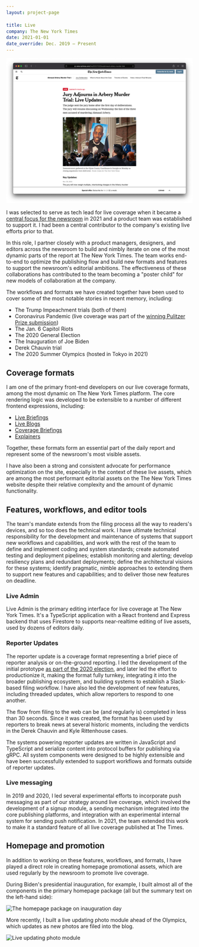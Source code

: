 ```yaml
---
layout: project-page

title: Live
company: The New York Times
date: 2021-01-01
date_override: Dec. 2019 – Present
---
```


![Ahmaud Arbery trial screenshot](/assets/images/portfolio/nytimes-live/live-blog.png)

I was selected to serve as tech lead for live coverage when it became a [central focus for the newsroom](https://www.nytco.com/press/an-update-on-newsroom-leadership/) in 2021 and a product team was established to support it. I had been a central contributor to the company's existing live efforts prior to that.

In this role, I partner closely with a product managers, designers, and editors across the newsroom to build and nimbly iterate on one of the most dynamic parts of the report at The New York Times. The team works end-to-end to optimize the publishing flow and build new formats and features to support the newsroom's editorial ambitions. The effectiveness of these collaborations has contributed to the team becoming a "poster child" for new models of collaboration at the company.

The workflows and formats we have created together have been used to cover some of the most notable stories in recent memory, including:

* The Trump Impeachment trials (both of them)
* Coronavirus Pandemic (live coverage was part of the [winning Pulitzer Prize submission](https://www.pulitzer.org/winners/new-york-times-6))
* The Jan. 6 Capitol Riots
* The 2020 General Election
* The Inauguration of Joe Biden
* Derek Chauvin trial
* The 2020 Summer Olympics (hosted in Tokyo in 2021)

## Coverage formats

I am one of the primary front-end developers on our live coverage formats, among the most dynamic on The New York Times platform. The core rendering logic was developed to be extensible to a number of different frontend expressions, including:

* [Live Briefings](https://www.nytimes.com/live/2021/11/23/world/covid-vaccine-boosters-mandates)
* [Live Blogs](https://www.nytimes.com/live/2021/11/23/us/ahmaud-arbery-murder-trial)
* [Coverage Briefings](https://www.nytimes.com/live/2021/11/23/business/news-business-stock-market)
* [Explainers](https://www.nytimes.com/live/2021/winter-olympics-uniforms)

Together, these formats form an essential part of the daily report and represent some of the newsroom's most visible assets.

I have also been a strong and consistent advocate for performance optimization on the site, especially in the context of these live assets, which are among the most performant editorial assets on the The New York Times website despite their relative complexity and the amount of dynamic functionality.

## Features, workflows, and editor tools

The team's mandate extends from the filing process all the way to readers's devices, and so too does the technical work. I have ultimate technical responsibility for the development and maintenance of systems that support new workflows and capabilities, and work with the rest of the team to define and implement coding and system standards; create automated testing and deployment pipelines; establish monitoring and alerting; develop resiliency plans and redundant deployments; define the architectural visions for these systems; identify pragmatic, nimble approaches to extending them to support new features and capabilities; and to deliver those new features on deadline.

### Live Admin

Live Admin is the primary editing interface for live coverage at The New York Times. It's a TypeScript application with a React frontend and Express backend that uses Firestore to supports near-realtime editing of live assets, used by dozens of editors daily.

### Reporter Updates

The reporter update is a coverage format representing a brief piece of reporter analysis or on-the-ground reporting. I led the development of the initial prototype [as part of the 2020 election](/projects/nytimes-election-2020), and later led the effort to productionize it, making the format fully turnkey, integrating it into the broader publishing ecosystem, and building systems to establish a Slack-based filing workflow. I have also led the development of new features, including threaded updates, which allow reporters to respond to one another.

The flow from filing to the web can be (and regularly is) completed in less than 30 seconds. Since it was created, the format has been used by reporters to break news at several historic moments, including the verdicts in the Derek Chauvin and Kyle Rittenhouse cases.

The systems powering reporter updates are written in JavaScript and TypeScript and serialize content into protocol buffers for publishing via gRPC. All system components were designed to be highly extensible and have been successfully extended to support workflows and formats outside of reporter updates.

### Live messaging

In 2019 and 2020, I led several experimental efforts to incorporate push messaging as part of our strategy around live coverage, which involved the development of a signup module, a sending mechanism integrated into the core publishing platforms, and integration with an experimental internal system for sending push notification. In 2021, the team extended this work to make it a standard feature of all live coverage published at The Times.

## Homepage and promotion

In addition to working on these features, workflows, and formats, I have played a direct role in creating homepage promotional assets, which are used regularly by the newsroom to promote live coverage.

During Biden's presidential inauguration, for example, I built almost all of the components in the primary homepage package (all but the summary text on the left-hand side):

![The homepage package on inauguration day](/assets/images/portfolio/nytimes-live/live-hp.png)

More recently, I built a live updating photo module ahead of the Olympics, which updates as new photos are filed into the blog.

![Live updating photo module](/assets/images/portfolio/nytimes-live/live-photos-hp.png)
